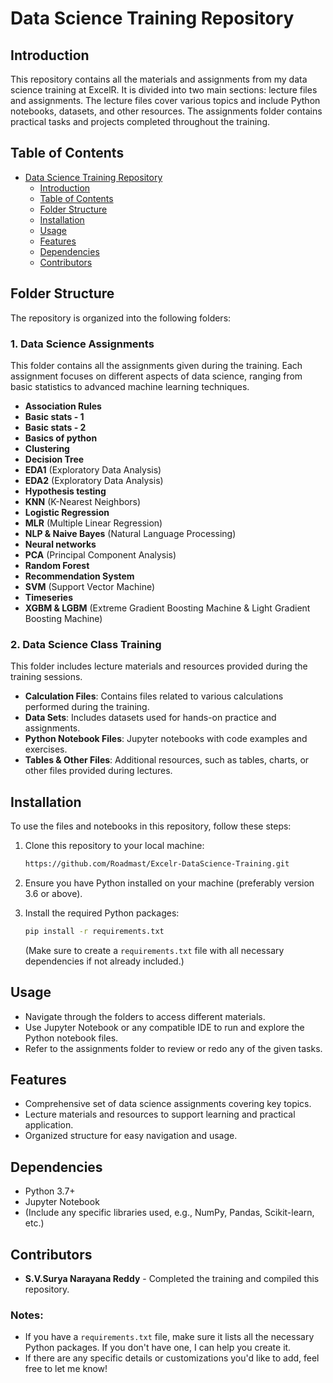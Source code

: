 # Data Science Training Repository

## Introduction
This repository contains all the materials and assignments from my data science training at ExcelR. It is divided into two main sections: lecture files and assignments. The lecture files cover various topics and include Python notebooks, datasets, and other resources. The assignments folder contains practical tasks and projects completed throughout the training.

## Table of Contents
- [Data Science Training Repository](#data-science-training-repository)
  - [Introduction](#introduction)
  - [Table of Contents](#table-of-contents)
  - [Folder Structure](#folder-structure)
  - [Installation](#installation)
  - [Usage](#usage)
  - [Features](#features)
  - [Dependencies](#dependencies)
  - [Contributors](#contributors)

## Folder Structure
The repository is organized into the following folders:

### 1. Data Science Assignments
This folder contains all the assignments given during the training. Each assignment focuses on different aspects of data science, ranging from basic statistics to advanced machine learning techniques.

- **Association Rules**
- **Basic stats - 1**
- **Basic stats - 2**
- **Basics of python**
- **Clustering**
- **Decision Tree**
- **EDA1** (Exploratory Data Analysis)
- **EDA2** (Exploratory Data Analysis)
- **Hypothesis testing**
- **KNN** (K-Nearest Neighbors)
- **Logistic Regression**
- **MLR** (Multiple Linear Regression)
- **NLP & Naive Bayes** (Natural Language Processing)
- **Neural networks**
- **PCA** (Principal Component Analysis)
- **Random Forest**
- **Recommendation System**
- **SVM** (Support Vector Machine)
- **Timeseries**
- **XGBM & LGBM** (Extreme Gradient Boosting Machine & Light Gradient Boosting Machine)

### 2. Data Science Class Training
This folder includes lecture materials and resources provided during the training sessions.

- **Calculation Files**: Contains files related to various calculations performed during the training.
- **Data Sets**: Includes datasets used for hands-on practice and assignments.
- **Python Notebook Files**: Jupyter notebooks with code examples and exercises.
- **Tables & Other Files**: Additional resources, such as tables, charts, or other files provided during lectures.

## Installation
To use the files and notebooks in this repository, follow these steps:

1. Clone this repository to your local machine:
   ```bash
   https://github.com/Roadmast/Excelr-DataScience-Training.git
   ```
2. Ensure you have Python installed on your machine (preferably version 3.6 or above).

3. Install the required Python packages:
   ```bash
   pip install -r requirements.txt
   ```
   (Make sure to create a `requirements.txt` file with all necessary dependencies if not already included.)

## Usage
- Navigate through the folders to access different materials.
- Use Jupyter Notebook or any compatible IDE to run and explore the Python notebook files.
- Refer to the assignments folder to review or redo any of the given tasks.

## Features
- Comprehensive set of data science assignments covering key topics.
- Lecture materials and resources to support learning and practical application.
- Organized structure for easy navigation and usage.

## Dependencies
- Python 3.7+
- Jupyter Notebook
- (Include any specific libraries used, e.g., NumPy, Pandas, Scikit-learn, etc.)

## Contributors
- **S.V.Surya Narayana Reddy** - Completed the training and compiled this repository.


### Notes:
- If you have a `requirements.txt` file, make sure it lists all the necessary Python packages. If you don't have one, I can help you create it.
- If there are any specific details or customizations you'd like to add, feel free to let me know!

